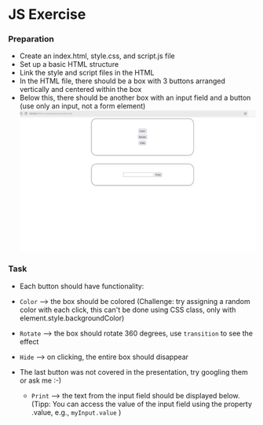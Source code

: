 # JS Exercise


### Preparation

- Create an index.html, style.css, and script.js file
- Set up a basic HTML structure
- Link the style and script files in the HTML
- In the HTML file, there should be a box with 3 buttons arranged vertically and centered within the box
- Below this, there should be another box with an input field and a button (use only an input, not a form element)
![Page Preview](mockup.png)

### Task
- Each button should have functionality:
- `Color` --> the box should be colored (Challenge: try assigning a random color with each click, this can't be done using CSS class, only with element.style.backgroundColor)
- `Rotate` --> the box should rotate 360 degrees, use `transition` to see the effect
- `Hide` --> on clicking, the entire box should disappear

- The last button was not covered in the presentation, try googling them or ask me :-)
    - `Print` --> the text from the input field should be displayed below. (Tipp: You can access the value of the input field using the property .value, e.g., `myInput.value` )

